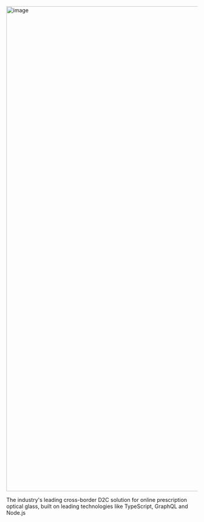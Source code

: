 <img width="1277" alt="image" src="https://github.com/user-attachments/assets/372bd925-7b4f-4bae-bacb-1742f6ff0e6a">

The industry's leading cross-border D2C solution for online prescription optical glass, built on leading technologies like TypeScript, GraphQL and Node.js
